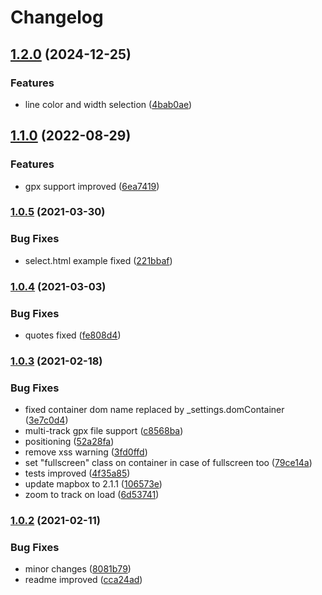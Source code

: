 # Changelog

## [1.2.0](https://www.github.com/the-sz/TrackViewer/compare/v1.1.0...v1.2.0) (2024-12-25)


### Features

* line color and width selection ([4bab0ae](https://www.github.com/the-sz/TrackViewer/commit/4bab0ae9b30dcc815f055b9bb1adccef62c0a237))

## [1.1.0](https://www.github.com/the-sz/TrackViewer/compare/v1.0.5...v1.1.0) (2022-08-29)


### Features

* gpx support improved ([6ea7419](https://www.github.com/the-sz/TrackViewer/commit/6ea741935549e6050ea8905584d4d80de6c6e6c5))

### [1.0.5](https://www.github.com/the-sz/TrackViewer/compare/v1.0.4...v1.0.5) (2021-03-30)


### Bug Fixes

* select.html example fixed ([221bbaf](https://www.github.com/the-sz/TrackViewer/commit/221bbaf1d162a431436849a9fe0f564cf6325f84))

### [1.0.4](https://www.github.com/the-sz/TrackViewer/compare/v1.0.3...v1.0.4) (2021-03-03)


### Bug Fixes

* quotes fixed ([fe808d4](https://www.github.com/the-sz/TrackViewer/commit/fe808d478473dd268c0532911dc4a4c2094273c7))

### [1.0.3](https://www.github.com/the-sz/TrackViewer/compare/v1.0.2...v1.0.3) (2021-02-18)


### Bug Fixes

* fixed container dom name replaced by _settings.domContainer ([3e7c0d4](https://www.github.com/the-sz/TrackViewer/commit/3e7c0d47b85fcd81c3ca5eb653e4fb53646ac55b))
* multi-track gpx file support ([c8568ba](https://www.github.com/the-sz/TrackViewer/commit/c8568baf9f8cb53616704b66ee3b1c0cb6dc12c1))
* positioning ([52a28fa](https://www.github.com/the-sz/TrackViewer/commit/52a28fa4d2a9bed665a06dcc43dad7231e81ce2e))
* remove xss warning ([3fd0ffd](https://www.github.com/the-sz/TrackViewer/commit/3fd0ffd357255ced89b0f043b505d811a4f91a89))
* set "fullscreen" class on container in case of fullscreen too ([79ce14a](https://www.github.com/the-sz/TrackViewer/commit/79ce14a2be67a07a3b4cd335de725d163c618cb3))
* tests improved ([4f35a85](https://www.github.com/the-sz/TrackViewer/commit/4f35a8581a5120ab97afeff2f4719e7d8a92d36b))
* update mapbox to 2.1.1 ([106573e](https://www.github.com/the-sz/TrackViewer/commit/106573e945949b8fe3a1fa7e552238c034c3be4e))
* zoom to track on load ([6d53741](https://www.github.com/the-sz/TrackViewer/commit/6d5374164e5349f4d63b378a35d102d3920ebe6c))

### [1.0.2](https://www.github.com/the-sz/TrackViewer/compare/v1.0.1...v1.0.2) (2021-02-11)


### Bug Fixes

* minor changes ([8081b79](https://www.github.com/the-sz/TrackViewer/commit/8081b79393a6797774406b575ecf7789603575cb))
* readme improved ([cca24ad](https://www.github.com/the-sz/TrackViewer/commit/cca24ad75b19ee2adc6c3ccd1e59bedc63e72a35))
